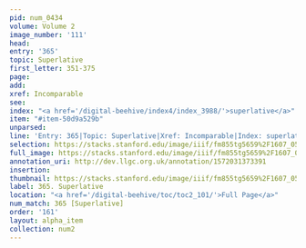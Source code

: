 ```yaml
---
pid: num_0434
volume: Volume 2
image_number: '111'
head: 
entry: '365'
topic: Superlative
first_letter: 351-375
page: 
add: 
xref: Incomparable
see: 
index: "<a href='/digital-beehive/index4/index_3988/'>superlative</a>"
item: "#item-50d9a529b"
unparsed: 
line: 'Entry: 365|Topic: Superlative|Xref: Incomparable|Index: superlative|#item-50d9a529b'
selection: https://stacks.stanford.edu/image/iiif/fm855tg5659%2F1607_0578/276,607,3036,395/full/0/default.jpg
full_image: https://stacks.stanford.edu/image/iiif/fm855tg5659%2F1607_0578/full/full/0/default.jpg
annotation_uri: http://dev.llgc.org.uk/annotation/1572031373391
insertion: 
thumbnail: https://stacks.stanford.edu/image/iiif/fm855tg5659%2F1607_0578/276,607,600,180/250,/0/default.jpg
label: 365. Superlative
location: "<a href='/digital-beehive/toc/toc2_101/'>Full Page</a>"
num_match: 365 [Superlative]
order: '161'
layout: alpha_item
collection: num2
---
```

